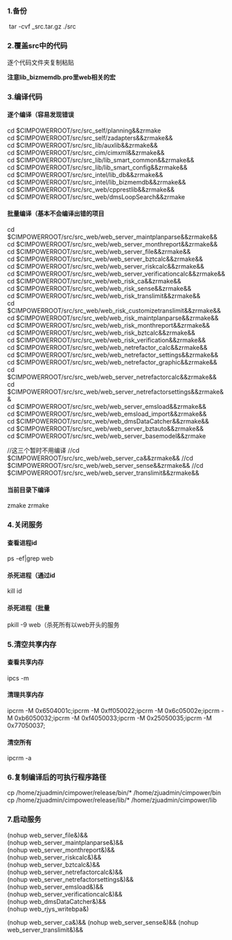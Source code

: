 ### 1.备份

​	tar -cvf _src.tar.gz ./src



### 2.覆盖src中的代码

逐个代码文件夹复制粘贴

**注意lib_bizmemdb.pro里web相关的宏**

### 3.编译代码

#### 逐个编译（容易发现错误

cd $CIMPOWERROOT/src/src_self/planning&&zrmake    
cd $CIMPOWERROOT/src/src_self/zadapters&&zrmake&&     
cd $CIMPOWERROOT/src/src_lib/auxlib&&zrmake&&    
cd $CIMPOWERROOT/src/src_cim/cimxml&&zrmake&&    
cd $CIMPOWERROOT/src/src_lib/lib_smart_common&&zrmake&&    
cd $CIMPOWERROOT/src/src_lib/lib_smart_config&&zrmake&&    
cd $CIMPOWERROOT/src/src_intel/lib_db&&zrmake&&   
cd $CIMPOWERROOT/src/src_intel/lib_bizmemdb&&zrmake&&   
cd $CIMPOWERROOT/src/src_web/cpprestlib&&zrmake&&    
cd $CIMPOWERROOT/src/src_web/dmsLoopSearch&&zrmake    

#### 批量编译（基本不会编译出错的项目

cd $CIMPOWERROOT/src/src_web/web_server_maintplanparse&&zrmake&&   
cd $CIMPOWERROOT/src/src_web/web_server_monthreport&&zrmake&&   
cd $CIMPOWERROOT/src/src_web/web_server_file&&zrmake&&    
cd $CIMPOWERROOT/src/src_web/web_server_bztcalc&&zrmake&&   
cd $CIMPOWERROOT/src/src_web/web_server_riskcalc&&zrmake&&   
cd $CIMPOWERROOT/src/src_web/web_server_verificationcalc&&zrmake&&    
cd $CIMPOWERROOT/src/src_web/web_risk_ca&&zrmake&&   
cd $CIMPOWERROOT/src/src_web/web_risk_sense&&zrmake&&   
cd $CIMPOWERROOT/src/src_web/web_risk_translimit&&zrmake&&    
cd $CIMPOWERROOT/src/src_web/web_risk_customizetranslimit&&zrmake&&   
cd $CIMPOWERROOT/src/src_web/web_risk_maintplanparse&&zrmake&&   
cd $CIMPOWERROOT/src/src_web/web_risk_monthreport&&zrmake&&   
cd $CIMPOWERROOT/src/src_web/web_risk_bztcalc&&zrmake&&   
cd $CIMPOWERROOT/src/src_web/web_risk_verification&&zrmake&&   
cd $CIMPOWERROOT/src/src_web/web_netrefactor_calc&&zrmake&&   
cd $CIMPOWERROOT/src/src_web/web_netrefactor_settings&&zrmake&&    
cd $CIMPOWERROOT/src/src_web/web_netrefactor_graphic&&zrmake&&   
cd $CIMPOWERROOT/src/src_web/web_server_netrefactorcalc&&zrmake&&   
cd $CIMPOWERROOT/src/src_web/web_server_netrefactorsettings&&zrmake&&   
cd $CIMPOWERROOT/src/src_web/web_server_emsload&&zrmake&&       
cd $CIMPOWERROOT/src/src_web/web_emsload_import&&zrmake&&      
cd $CIMPOWERROOT/src/src_web/web_dmsDataCatcher&&zrmake&&   
cd $CIMPOWERROOT/src/src_web/web_server_bztauto&&zrmake&&   
cd $CIMPOWERROOT/src/src_web/web_server_basemodel&&zrmake   




//这三个暂时不用编译
//cd $CIMPOWERROOT/src/src_web/web_server_ca&&zrmake&&
//cd $CIMPOWERROOT/src/src_web/web_server_sense&&zrmake&&
//cd $CIMPOWERROOT/src/src_web/web_server_translimit&&zrmake&&

#### 当前目录下编译

zmake zrmake



### 4.关闭服务

#### 查看进程id

ps -ef|grep web

#### 杀死进程（通过id

kill id

#### 杀死进程（批量

pkill -9 web（杀死所有以web开头的服务



### 5.清空共享内存

#### 查看共享内存

ipcs -m

#### 清理共享内存

ipcrm -M 0x6504001c;ipcrm -M 0xff050022;ipcrm -M 0x6c05002e;ipcrm -M 0xb6050032;ipcrm -M 0xf4050033;ipcrm -M 0x25050035;ipcrm -M 0x77050037;

#### 清空所有

ipcrm -a



### 6.复制编译后的可执行程序路径

cp  /home/zjuadmin/cimpower/release/bin/*  /home/zjuadmin/cimpower/bin      
cp  /home/zjuadmin/cimpower/release/lib/*   /home/zjuadmin/cimpower/lib   



### 7.启动服务

(nohup web_server_file&)&&   
(nohup web_server_maintplanparse&)&&   
(nohup web_server_monthreport&)&&   
(nohup web_server_riskcalc&)&&   
(nohup web_server_bztcalc&)&&   
(nohup web_server_netrefactorcalc&)&&   
(nohup web_server_netrefactorsettings&)&&   
(nohup web_server_emsload&)&&   
(nohup web_server_verificationcalc&)&&   
(nohup web_dmsDataCatcher&)&&   
(nohup web_rjys_writebpa&)   

(nohup web_server_ca&)&&
(nohup web_server_sense&)&&
(nohup web_server_translimit&)&&
